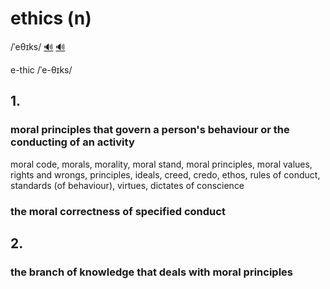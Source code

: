 # ethics (n)

/ˈeθɪks/ [🔊](https://www.oxfordlearnersdictionaries.com/media/english/uk_pron/e/eth/ethic/ethic__gb_1.mp3) [🔊](https://www.oxfordlearnersdictionaries.com/media/english/us_pron/e/eth/ethic/ethic__us_1.mp3)

e-thic /ˈe-θɪks/

## 1.

### moral principles that govern a person's behaviour or the conducting of an activity

moral code, morals, morality, moral stand, moral principles, moral values, rights and wrongs, principles, ideals, creed, credo, ethos, rules of conduct, standards (of behaviour), virtues, dictates of conscience

### the moral correctness of specified conduct

## 2.

### the branch of knowledge that deals with moral principles